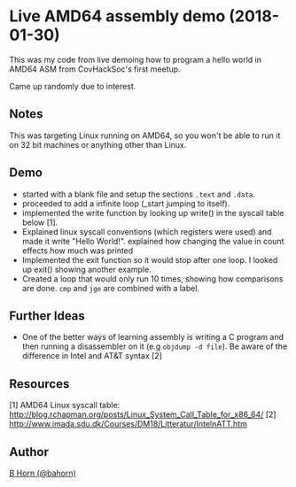 # Live AMD64 assembly demo (2018-01-30)

This was my code from live demoing how to program a hello world in AMD64
ASM from CovHackSoc's first meetup.

Came up randomly due to interest.

## Notes

This was targeting Linux running on AMD64, so you won't be able to run it on 32
bit machines or anything other than Linux.

## Demo

* started with a blank file and setup the sections `.text` and `.data`.
* proceeded to add a infinite loop (_start jumping to itself).
* implemented the write function by looking up write() in the syscall table
below [1].
* Explained linux syscall conventions (which registers were used) and made it
write "Hello World!".
explained how changing the value in count effects how much was printed
* Implemented the exit function so it would stop after one loop. I looked up
exit() showing another example.
* Created a loop that would only run 10 times, showing how comparisons are done.
`cmp` and `jge` are combined with a label.

## Further Ideas

* One of the better ways of learning assembly is writing a C program and then
running a disassembler on it (e.g `objdump -d file`). Be aware of the difference
in Intel and AT&T syntax [2]

## Resources

[1] AMD64 Linux syscall table: http://blog.rchapman.org/posts/Linux_System_Call_Table_for_x86_64/
[2] http://www.imada.sdu.dk/Courses/DM18/Litteratur/IntelnATT.htm

## Author

<a href="https://bahorn.github.io/">B Horn (@bahorn)</a>
